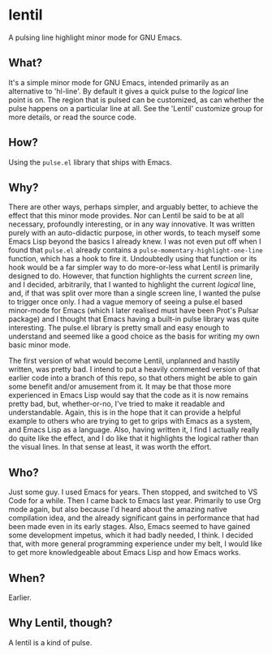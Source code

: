 # lentil
A pulsing line highlight minor mode for GNU Emacs.

## What?

It's a simple minor mode for GNU Emacs, intended primarily as an alternative to 'hl-line'. By default it gives a quick pulse to the *logical* line point is on. The region that is pulsed can be customized, as can whether the pulse happens on a particular line at all. See the 'Lentil' customize group for more details, or read the source code.

## How?

Using the ```pulse.el``` library that ships with Emacs.

## Why?

There are other ways, perhaps simpler, and arguably better, to achieve the effect that this minor mode provides. Nor can Lentil be said to be at all necessary, profoundly interesting, or in any way innovative. It was written purely with an auto-didactic purpose, in other words, to teach myself some Emacs Lisp beyond the basics I already knew. I was not even put off when I found that ```pulse.el``` already contains a ```pulse-momentary-highlight-one-line``` function, which has a hook to fire it. Undoubtedly using that function or its hook would be a far simpler way to do more-or-less what Lentil is primarily designed to do. However, that function highlights the current *screen* line, and I decided, arbitrarily, that I wanted to highlight the current *logical* line, and, if that was split over more than a single screen line, I wanted the pulse to trigger once only. I had a vague memory of seeing a pulse.el based minor-mode for Emacs (which I later realised must have been Prot's Pulsar package) and I thought that Emacs having a built-in pulse library was quite interesting. The pulse.el library is pretty small and easy enough to understand and seemed like a good choice as the basis for writing my own basic minor mode.

The first version of what would become Lentil, unplanned and hastily written, was pretty bad. I intend to put a heavily commented version of that earlier code into a branch of this repo, so that others might be able to gain some benefit and/or amusement from it. It may be that those more experienced in Emacs Lisp would say that the code as it is now remains pretty bad, but, whether-or-no, I've tried to make it readable and understandable. Again, this is in the hope that it can provide a helpful example to others who are trying to get to grips with Emacs as a system, and Emacs Lisp as a language. Also, having written it, I find I actually really do quite like the effect, and I do like that it highlights the logical rather than the visual lines. In that sense at least, it was worth the effort.

## Who?

Just some guy. I used Emacs for years. Then stopped, and switched to VS Code for a while. Then I came back to Emacs last year. Primarily to use Org mode again, but also because I'd heard about the amazing native compilation idea, and the already significant gains in performance that had been made even in its early stages. Also, Emacs seemed to have gained some development impetus, which it had badly needed, I think. I decided that, with more general programming experience under my belt, I would like to get more knowledgeable about Emacs Lisp and how Emacs works.

## When?

Earlier.

## Why Lentil, though?

A lentil is a kind of pulse.
